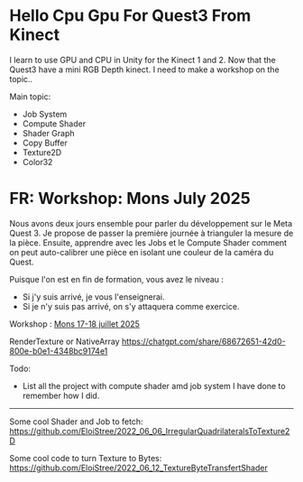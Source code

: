 # Hello Cpu Gpu For Quest3 From Kinect
I learn to use GPU and CPU in Unity for the Kinect 1 and 2. Now that the Quest3 have a mini RGB Depth kinect. I need to make a workshop on the topic..


Main topic:
- Job System
- Compute Shader
- Shader Graph
- Copy Buffer
- Texture2D
- Color32


# FR: Workshop: Mons July 2025


Nous avons deux jours ensemble pour parler du développement sur le Meta Quest 3. Je propose de passer la première journée à trianguler la mesure de la pièce. Ensuite, apprendre avec les Jobs et le Compute Shader comment on peut auto-calibrer une pièce en isolant une couleur de la caméra du Quest.

Puisque l'on est en fin de formation, vous avez le niveau :

- Si j'y suis arrivé, je vous l'enseignerai.
- Si je n'y suis pas arrivé, on s'y attaquera comme exercice.

Workshop : [Mons 17-18 juillet 2025](https://github.com/EloiStree/HelloCpuGpuForQuest3FromKinect/tree/main/MonsJuly2025)




RenderTexture or NativeArray<Color32>
https://chatgpt.com/share/68672651-42d0-800e-b0e1-4348bc9174e1

Todo:
- List all the project with compute shader amd job system I have done to remember how I did.



----------------

Some cool Shader and Job to fetch:  
https://github.com/EloiStree/2022_06_06_IrregularQuadrilateralsToTexture2D  

Some cool code to turn Texture to Bytes:    
https://github.com/EloiStree/2022_06_12_TextureByteTransfertShader  

